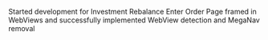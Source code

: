 Started development for Investment Rebalance Enter Order Page framed in WebViews and successfully implemented WebView detection and MegaNav removal
